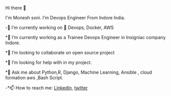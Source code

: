  Hi there 👋

I'm Monesh soni. I'm  Devops Engineer From Indore India.

-🔭 I’m currently working on 🐍 Devops, Docker, AWS

*🌱 I’m currently working as a Trainee Devops Engineer in Insigniac company Indore. 

*👯 I’m looking to collaborate on open source project

*🤔 I’m looking for help with in my project.

*💬 Ask me about Python,R, Django, Machine Learning, Ansible , cloud formation aws ,Bash Script.

-*📫 How to reach me: [LinkedIn](https://www.linkedin.com/in/monesh-soni/), [twitter](https://twitter.com/monesh_soni)
